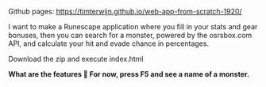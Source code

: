 Github pages:
https://timterwijn.github.io/web-app-from-scratch-1920/

<!-- ☝️ replace this description with a description of your own work -->
I want to make a Runescape application where you fill in your stats and gear bonuses, then you can search for a monster, powered by the osrsbox.com API, and calculate your hit and evade chance in percentages.

<!-- Add a nice poster image here at the end of the week, showing off your shiny frontend 📸 -->

<!-- Maybe a table of contents here? 📚 -->

<!-- How about a section that describes how to install this project? 🤓 -->
Download the zip and execute index.html

<b>What are the features<b> 🤔
For now, press F5 and see a name of a monster.

<!-- What external data source is featured in your project and what are its properties 🌠 -->

<!-- Maybe a checklist of done stuff and stuff still on your wishlist? ✅ -->

<!-- How about a license here? 📜 (or is it a licence?) 🤷 -->
